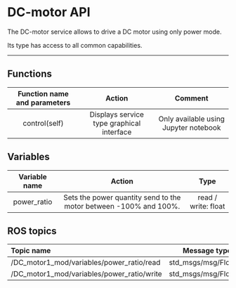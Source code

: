 # DC-motor API

The DC-motor service allows to drive a DC motor using only power mode.

Its type has access to all common capabilities.

----

## Functions

| **Function name and parameters** | **Action** | **Comment** |
|:---:|:---:|:---:|
| control(self) | Displays service type graphical interface | Only available using Jupyter notebook |

## Variables

| **Variable name** | **Action** | **Type** |
|:---:|:---:|:---:|
| power_ratio | Sets the power quantity send to the motor between -100% and 100%. | read / write: float |

## ROS topics
| **Topic name** | **Message type** |
|:----|:---:|
| /DC_motor1_mod/variables/power_ratio/read | std_msgs/msg/Float32
| /DC_motor1_mod/variables/power_ratio/write | std_msgs/msg/Float32
